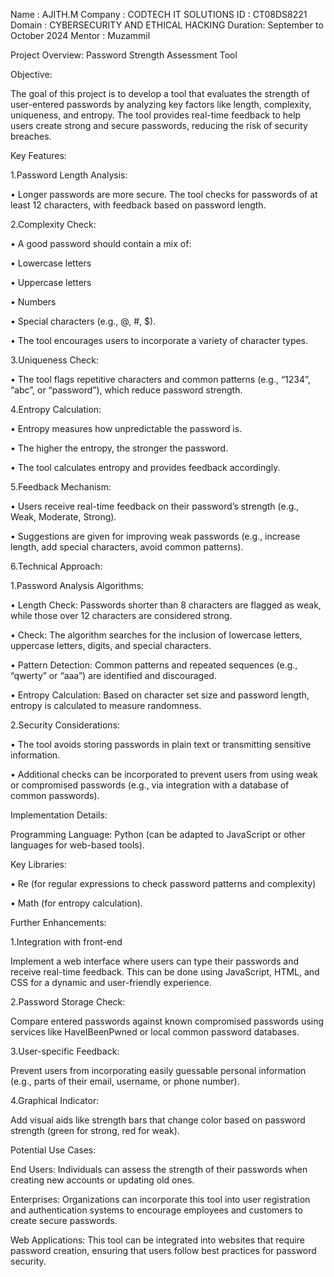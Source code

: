 Name : AJITH.M
Company : CODTECH IT SOLUTIONS 
ID : CT08DS8221
Domain : CYBERSECURITY AND ETHICAL HACKING 
Duration: September to October 2024
Mentor : Muzammil

Project Overview: 
Password Strength Assessment Tool



Objective:

The goal of this project is to develop a tool that evaluates the strength of user-entered passwords by analyzing key factors like length, complexity, uniqueness, and entropy. The tool provides real-time feedback to help users create strong and secure passwords, reducing the risk of security breaches.



Key Features:

1.Password Length Analysis:

•	Longer passwords are more secure. The tool checks for passwords of at least 12 characters, with feedback based on password length.

2.Complexity Check:

•	A good password should contain a mix of:

•	Lowercase letters

•	Uppercase letters

•	Numbers

•	Special characters (e.g., @, #, $).

•	The tool encourages users to incorporate a variety of character types.

3.Uniqueness Check:

•	The tool flags repetitive characters and common patterns (e.g., “1234”, “abc”, or “password”), which reduce password strength.

4.Entropy Calculation:

•	Entropy measures how unpredictable the password is.

•	The higher the entropy, the stronger the password.

•	The tool calculates entropy and provides feedback accordingly.

5.Feedback Mechanism:

•	Users receive real-time feedback on their password’s strength (e.g., Weak, Moderate, Strong).

•	Suggestions are given for improving weak passwords (e.g., increase length, add special characters, avoid common patterns).

6.Technical Approach:

1.Password Analysis Algorithms:

•	Length Check: Passwords shorter than 8 characters are flagged as weak, while those over 12 characters are considered strong.

•	Check: The algorithm searches for the inclusion of lowercase letters, uppercase letters, digits, and special characters.

•	Pattern Detection: Common patterns and repeated sequences (e.g., “qwerty” or “aaa”) are identified and discouraged.

•	Entropy Calculation: Based on character set size and password length, entropy is calculated to measure randomness.

2.Security Considerations:

•	The tool avoids storing passwords in plain text or transmitting sensitive information.

•	Additional checks can be incorporated to prevent users from using weak or compromised passwords (e.g., via integration with a database of common passwords).

Implementation Details:

Programming Language: Python (can be adapted to JavaScript or other languages for web-based tools).

Key Libraries:

•	Re (for regular expressions to check password patterns and complexity)

•	Math (for entropy calculation).

Further Enhancements:

1.Integration with front-end

Implement a web interface where users can type their passwords and receive real-time feedback. This can be done using JavaScript, HTML, and CSS for a dynamic and user-friendly experience.

2.Password Storage Check:

Compare entered passwords against known compromised passwords using services like HaveIBeenPwned or local common password databases.

3.User-specific Feedback:

Prevent users from incorporating easily guessable personal information (e.g., parts of their email, username, or phone number).

4.Graphical Indicator:

Add visual aids like strength bars that change color based on password strength (green for strong, red for weak).

Potential Use Cases:

End Users: Individuals can assess the strength of their passwords when creating new accounts or updating old ones.

Enterprises: Organizations can incorporate this tool into user registration and authentication systems to encourage employees and customers to create secure passwords.

Web Applications: This tool can be integrated into websites that require password creation, ensuring that users follow best practices for password security.


